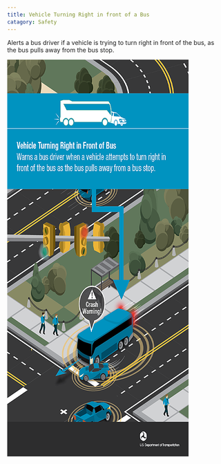 ```yaml
---
title: Vehicle Turning Right in front of a Bus
catagory: Safety
---
```


Alerts a bus driver if a vehicle is trying to turn right in front of the bus, as the bus pulls away from the bus stop.

![Vehicle Turning Right in front of a Bus](/src/assets/images/infographics/V2V_VehicleTurningRightInFrontBus-med01.png)